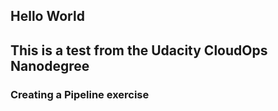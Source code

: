 ## Hello World
## This is a test from the Udacity CloudOps Nanodegree
### Creating a Pipeline exercise
